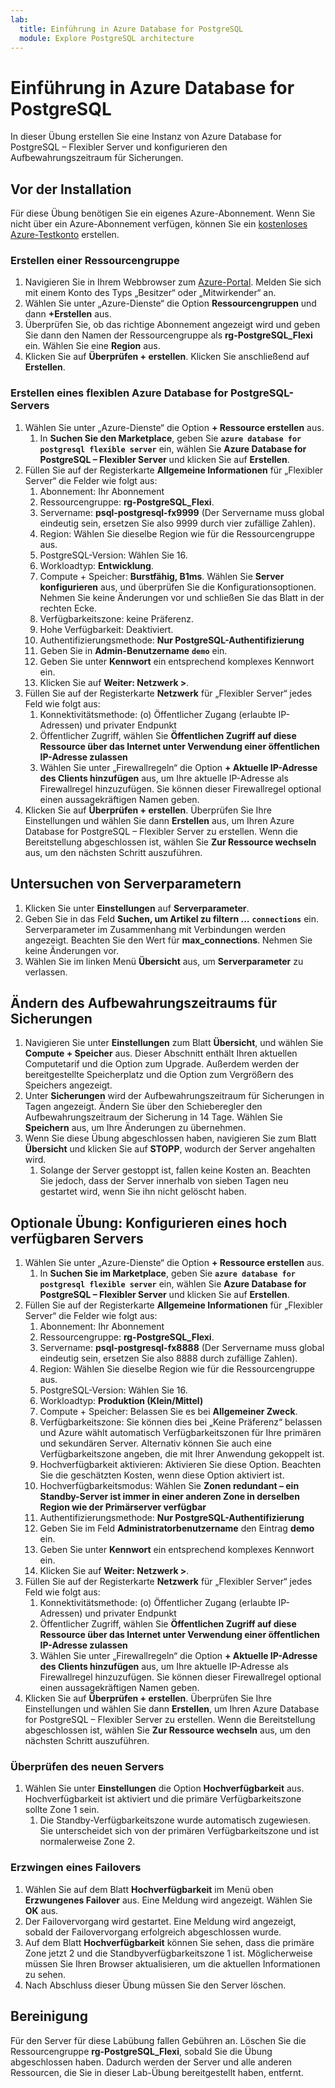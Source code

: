 ```yaml
---
lab:
  title: Einführung in Azure Database for PostgreSQL
  module: Explore PostgreSQL architecture
---
```


# Einführung in Azure Database for PostgreSQL

In dieser Übung erstellen Sie eine Instanz von Azure Database for PostgreSQL – Flexibler Server und konfigurieren den Aufbewahrungszeitraum für Sicherungen.

## Vor der Installation

Für diese Übung benötigen Sie ein eigenes Azure-Abonnement. Wenn Sie nicht über ein Azure-Abonnement verfügen, können Sie ein [kostenloses Azure-Testkonto](https://azure.microsoft.com/free) erstellen.

### Erstellen einer Ressourcengruppe

1. Navigieren Sie in Ihrem Webbrowser zum [Azure-Portal](https://portal.azure.com). Melden Sie sich mit einem Konto des Typs „Besitzer“ oder „Mitwirkender“ an.
2. Wählen Sie unter „Azure-Dienste“ die Option **Ressourcengruppen** und dann **+Erstellen** aus.
3. Überprüfen Sie, ob das richtige Abonnement angezeigt wird und geben Sie dann den Namen der Ressourcengruppe als **rg-PostgreSQL_Flexi** ein. Wählen Sie eine **Region** aus.
4. Klicken Sie auf **Überprüfen + erstellen**. Klicken Sie anschließend auf **Erstellen**.

### Erstellen eines flexiblen Azure Database for PostgreSQL-Servers

1. Wählen Sie unter „Azure-Dienste“ die Option **+ Ressource erstellen** aus.
    1. In **Suchen Sie den Marketplace**, geben Sie **`azure database for postgresql flexible server`** ein, wählen Sie **Azure Database for PostgreSQL – Flexibler Server** und klicken Sie auf **Erstellen**.
1. Füllen Sie auf der Registerkarte **Allgemeine Informationen** für „Flexibler Server“ die Felder wie folgt aus:
    1. Abonnement: Ihr Abonnement
    1. Ressourcengruppe: **rg-PostgreSQL_Flexi**.
    1. Servername: **psql-postgresql-fx9999** (Der Servername muss global eindeutig sein, ersetzen Sie also 9999 durch vier zufällige Zahlen).
    1. Region: Wählen Sie dieselbe Region wie für die Ressourcengruppe aus.
    1. PostgreSQL-Version: Wählen Sie 16.
    1. Workloadtyp: **Entwicklung**.
    1. Compute + Speicher: **Burstfähig, B1ms**. Wählen Sie **Server konfigurieren** aus, und überprüfen Sie die Konfigurationsoptionen. Nehmen Sie keine Änderungen vor und schließen Sie das Blatt in der rechten Ecke.
    1. Verfügbarkeitszone: keine Präferenz.
    1. Hohe Verfügbarkeit: Deaktiviert.
    1. Authentifizierungsmethode: **Nur PostgreSQL-Authentifizierung**
    1. Geben Sie in **Admin-Benutzername** **`demo`** ein.
    1. Geben Sie unter **Kennwort** ein entsprechend komplexes Kennwort ein.
    1. Klicken Sie auf **Weiter: Netzwerk >**.
1. Füllen Sie auf der Registerkarte **Netzwerk** für „Flexibler Server“ jedes Feld wie folgt aus:
    1. Konnektivitätsmethode: (o) Öffentlicher Zugang (erlaubte IP-Adressen) und privater Endpunkt
    1. Öffentlicher Zugriff, wählen Sie **Öffentlichen Zugriff auf diese Ressource über das Internet unter Verwendung einer öffentlichen IP-Adresse zulassen**
    1. Wählen Sie unter „Firewallregeln“ die Option **+ Aktuelle IP-Adresse des Clients hinzufügen** aus, um Ihre aktuelle IP-Adresse als Firewallregel hinzuzufügen. Sie können dieser Firewallregel optional einen aussagekräftigen Namen geben.
1. Klicken Sie auf **Überprüfen + erstellen**. Überprüfen Sie Ihre Einstellungen und wählen Sie dann **Erstellen** aus, um Ihren Azure Database for PostgreSQL – Flexibler Server zu erstellen. Wenn die Bereitstellung abgeschlossen ist, wählen Sie **Zur Ressource wechseln** aus, um den nächsten Schritt auszuführen.

## Untersuchen von Serverparametern

1. Klicken Sie unter **Einstellungen** auf **Serverparameter**.
1. Geben Sie in das Feld **Suchen, um Artikel zu filtern …** **`connections`** ein. Serverparameter im Zusammenhang mit Verbindungen werden angezeigt. Beachten Sie den Wert für **max_connections**. Nehmen Sie keine Änderungen vor.
1. Wählen Sie im linken Menü **Übersicht** aus, um **Serverparameter** zu verlassen.

## Ändern des Aufbewahrungszeitraums für Sicherungen

1. Navigieren Sie unter **Einstellungen** zum Blatt **Übersicht**, und wählen Sie **Compute + Speicher** aus. Dieser Abschnitt enthält Ihren aktuellen Computetarif und die Option zum Upgrade. Außerdem werden der bereitgestellte Speicherplatz und die Option zum Vergrößern des Speichers angezeigt.
1. Unter **Sicherungen** wird der Aufbewahrungszeitraum für Sicherungen in Tagen angezeigt. Ändern Sie über den Schieberegler den Aufbewahrungszeitraum der Sicherung in 14 Tage. Wählen Sie **Speichern** aus, um Ihre Änderungen zu übernehmen.
1. Wenn Sie diese Übung abgeschlossen haben, navigieren Sie zum Blatt **Übersicht** und klicken Sie auf **STOPP**, wodurch der Server angehalten wird.
    1. Solange der Server gestoppt ist, fallen keine Kosten an. Beachten Sie jedoch, dass der Server innerhalb von sieben Tagen neu gestartet wird, wenn Sie ihn nicht gelöscht haben.

## Optionale Übung: Konfigurieren eines hoch verfügbaren Servers

1. Wählen Sie unter „Azure-Dienste“ die Option **+ Ressource erstellen** aus.
    1. In **Suchen Sie im Marketplace**, geben Sie **`azure database for postgresql flexible server`** ein, wählen Sie **Azure Database for PostgreSQL – Flexibler Server** und klicken Sie auf **Erstellen**.
1. Füllen Sie auf der Registerkarte **Allgemeine Informationen** für „Flexibler Server“ die Felder wie folgt aus:
    1. Abonnement: Ihr Abonnement
    1. Ressourcengruppe: **rg-PostgreSQL_Flexi**.
    1. Servername: **psql-postgresql-fx8888** (Der Servername muss global eindeutig sein, ersetzen Sie also 8888 durch zufällige Zahlen).
    1. Region: Wählen Sie dieselbe Region wie für die Ressourcengruppe aus.
    1. PostgreSQL-Version: Wählen Sie 16.
    1. Workloadtyp: **Produktion (Klein/Mittel)**
    1. Compute + Speicher: Belassen Sie es bei **Allgemeiner Zweck**.
    1. Verfügbarkeitszone: Sie können dies bei „Keine Präferenz“ belassen und Azure wählt automatisch Verfügbarkeitszonen für Ihre primären und sekundären Server. Alternativ können Sie auch eine Verfügbarkeitszone angeben, die mit Ihrer Anwendung gekoppelt ist.
    1. Hochverfügbarkeit aktivieren: Aktivieren Sie diese Option. Beachten Sie die geschätzten Kosten, wenn diese Option aktiviert ist.
    1. Hochverfügbarkeitsmodus: Wählen Sie **Zonen redundant – ein Standby-Server ist immer in einer anderen Zone in derselben Region wie der Primärserver verfügbar**
    1. Authentifizierungsmethode: **Nur PostgreSQL-Authentifizierung**
    1. Geben Sie im Feld **Administratorbenutzername** den Eintrag **demo** ein.
    1. Geben Sie unter **Kennwort** ein entsprechend komplexes Kennwort ein.
    1. Klicken Sie auf **Weiter: Netzwerk >**.
1. Füllen Sie auf der Registerkarte **Netzwerk** für „Flexibler Server“ jedes Feld wie folgt aus:
    1. Konnektivitätsmethode: (o) Öffentlicher Zugang (erlaubte IP-Adressen) und privater Endpunkt
    1. Öffentlicher Zugriff, wählen Sie **Öffentlichen Zugriff auf diese Ressource über das Internet unter Verwendung einer öffentlichen IP-Adresse zulassen**
    1. Wählen Sie unter „Firewallregeln“ die Option **+ Aktuelle IP-Adresse des Clients hinzufügen** aus, um Ihre aktuelle IP-Adresse als Firewallregel hinzuzufügen. Sie können dieser Firewallregel optional einen aussagekräftigen Namen geben.
1. Klicken Sie auf **Überprüfen + erstellen**. Überprüfen Sie Ihre Einstellungen und wählen Sie dann **Erstellen**, um Ihren Azure Database for PostgreSQL – Flexibler Server zu erstellen. Wenn die Bereitstellung abgeschlossen ist, wählen Sie **Zur Ressource wechseln** aus, um den nächsten Schritt auszuführen.

### Überprüfen des neuen Servers

1. Wählen Sie unter **Einstellungen** die Option **Hochverfügbarkeit** aus. Hochverfügbarkeit ist aktiviert und die primäre Verfügbarkeitszone sollte Zone 1 sein.
    1. Die Standby-Verfügbarkeitszone wurde automatisch zugewiesen. Sie unterscheidet sich von der primären Verfügbarkeitszone und ist normalerweise Zone 2.

### Erzwingen eines Failovers

1. Wählen Sie auf dem Blatt **Hochverfügbarkeit** im Menü oben **Erzwungenes Failover** aus. Eine Meldung wird angezeigt. Wählen Sie **OK** aus.
1. Der Failovervorgang wird gestartet. Eine Meldung wird angezeigt, sobald der Failovervorgang erfolgreich abgeschlossen wurde.
1. Auf dem Blatt **Hochverfügbarkeit** können Sie sehen, dass die primäre Zone jetzt 2 und die Standbyverfügbarkeitszone 1 ist. Möglicherweise müssen Sie Ihren Browser aktualisieren, um die aktuellen Informationen zu sehen.
1. Nach Abschluss dieser Übung müssen Sie den Server löschen.

## Bereinigung

Für den Server für diese Labübung fallen Gebühren an. Löschen Sie die Ressourcengruppe **rg-PostgreSQL_Flexi**, sobald Sie die Übung abgeschlossen haben. Dadurch werden der Server und alle anderen Ressourcen, die Sie in dieser Lab-Übung bereitgestellt haben, entfernt.
